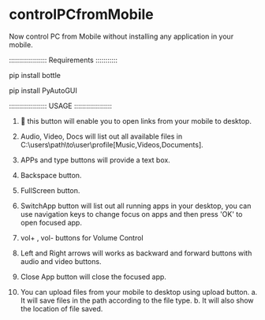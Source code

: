 # controlPCfromMobile
Now control PC from Mobile without installing any application in your mobile.

::::::::::::::::::: Requirements  :::::::::::

pip install bottle

pip install PyAutoGUI

:::::::::::::::::::  USAGE  :::::::::::::::::::

1. 🔗 this button will enable you to open links from your mobile to desktop.

2.  Audio, Video, Docs will list out all available files in C:\users\path\to\user\profile\[Music,Videos,Documents].

3. APPs and type buttons will provide a text box.

4. Backspace button.

5. FullScreen button.

6. SwitchApp button will list out all running apps in your desktop, you can use navigation keys to change focus on apps and then press 'OK' to open focused app.

7. vol+ , vol- buttons for Volume Control

8. Left and Right arrows will works as backward and forward buttons with audio and video buttons.

9. Close App button will close the focused app.

10. You can upload files from your mobile to desktop using upload button. 
      a. It will save files in the path according to the file type. 
      b. It will also show the location of file saved. 
  
